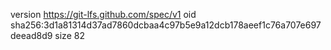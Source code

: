 version https://git-lfs.github.com/spec/v1
oid sha256:3d1a81314d37ad7860dcbaa4c97b5e9a12dcb178aeef1c76a707e697deead8d9
size 82
